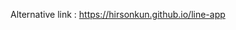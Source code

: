 Alternative link : <a href="https://hirsonkun.github.io/line-app">https://hirsonkun.github.io/line-app</a>
